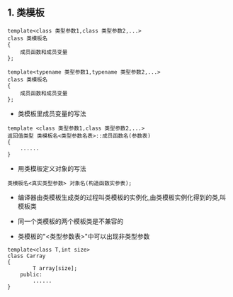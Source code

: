 ## 1. 类模板

```
template<class 类型参数1,class 类型参数2,...>
class 类模板名
{
    成员函数和成员变量
};
```

```
template<typename 类型参数1,typename 类型参数2,...>
class 类模板名
{
    成员函数和成员变量
};
```

* 类模板里成员变量的写法

```
template <class 类型参数1,class 类型参数2,...>
返回值类型 类模板名<类型参数名表>::成员函数名(参数表)
{
    ......
}
```

* 用类模板定义对象的写法

```
类模板名<真实类型参数> 对象名(构造函数实参表);
```

* 编译器由类模板生成类的过程叫类模板的实例化,由类模板实例化得到的类,叫模板类
* 同一个类模板的两个模板类是不兼容的

* 类模板的"<类型参数表>"中可以出现非类型参数

```
template<class T,int size>
class Carray
{
        T array[size];
    public:
        ......
}
```
